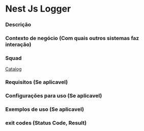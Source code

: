 # Nest Js Logger

### Descrição

### Contexto de negócio (Com quais outros sistemas faz interação)

### Squad

[Catalog](https://github.com/orgs/madeiramadeirabr/teams/squad-catalog-admin)

### Requisitos (Se aplicavel)

### Configurações para uso (Se aplicavel)

### Exemplos de uso (Se aplicavel)

### exit codes (Status Code, Result)
